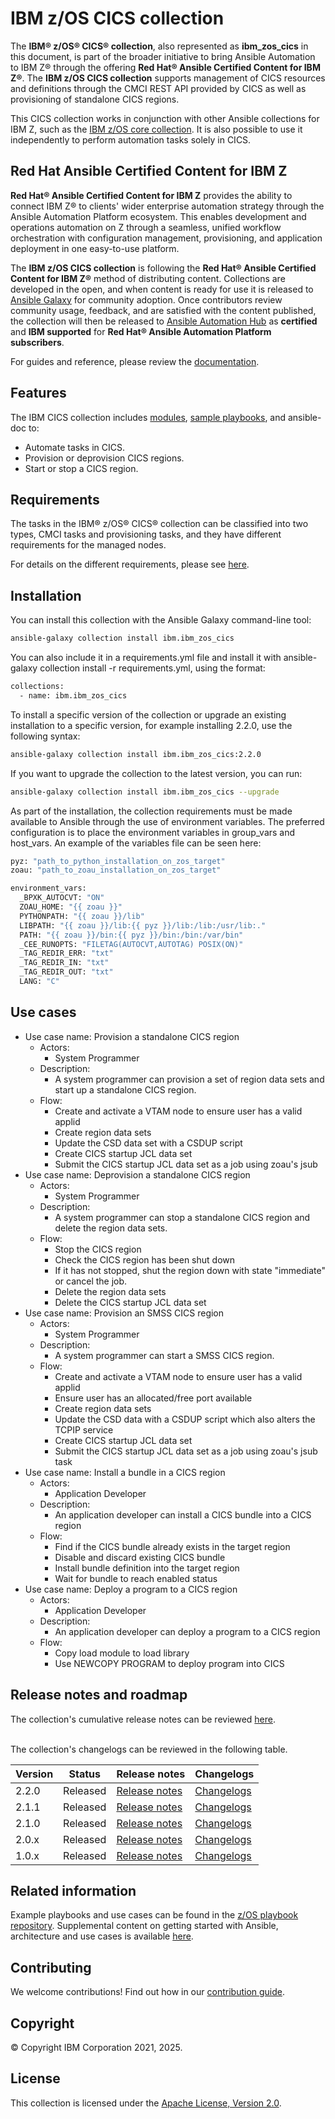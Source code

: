 # IBM z/OS CICS collection

The **IBM® z/OS® CICS® collection**, also represented as **ibm\_zos\_cics**
in this document, is part of the broader initiative to bring Ansible Automation to IBM Z® through the offering
**Red Hat® Ansible Certified Content for IBM Z®**. The **IBM z/OS CICS collection** supports management of CICS
resources and definitions through the CMCI REST API provided by CICS as well as provisioning of standalone CICS regions.

This CICS collection works in conjunction with other Ansible collections for IBM Z,
such as the [IBM z/OS core collection](https://github.com/ansible-collections/ibm_zos_core).
It is also possible to use it independently to perform automation tasks solely in CICS.


## Red Hat Ansible Certified Content for IBM Z

**Red Hat® Ansible Certified Content for IBM Z** provides the ability to
connect IBM Z® to clients' wider enterprise automation strategy through the
Ansible Automation Platform ecosystem. This enables development and operations
automation on Z through a seamless, unified workflow orchestration with
configuration management, provisioning, and application deployment in
one easy-to-use platform.

The **IBM z/OS CICS collection** is following the
**Red Hat® Ansible Certified Content for IBM Z®** method of distributing
content. Collections are developed in the open, and when content is ready
for use it is released to
[Ansible Galaxy](https://galaxy.ansible.com/search?keywords=zos_&order_by=-relevance&deprecated=false&type=collection&page=1)
for community adoption. Once contributors review community usage, feedback,
and are satisfied with the content published, the collection will then be
released to [Ansible Automation Hub](https://www.ansible.com/products/automation-hub)
as **certified** and **IBM supported** for
**Red Hat® Ansible Automation Platform subscribers**. 


For guides and reference, please review the [documentation](https://ibm.github.io/z_ansible_collections_doc/index.html).

## Features

The IBM CICS collection includes
[modules](https://ibm.github.io/z_ansible_collections_doc/ibm_zos_cics/docs/source/modules.html),
[sample playbooks](https://github.com/IBM/z_ansible_collections_samples),
and ansible-doc to:

- Automate tasks in CICS.
- Provision or deprovision CICS regions.
- Start or stop a CICS region.

## Requirements

The tasks in the IBM® z/OS® CICS® collection can be classified into two types, CMCI tasks and provisioning tasks, and they have different requirements for the managed nodes.


For details on the different requirements, please see [here](https://ibm.github.io/z_ansible_collections_doc/ibm_zos_cics/docs/source/requirements_managed.html).


  
## Installation

You can install this collection with the Ansible Galaxy command-line tool:
```sh
ansible-galaxy collection install ibm.ibm_zos_cics
```


You can also include it in a requirements.yml file and install it with ansible-galaxy collection install -r requirements.yml, using the format:
```sh
collections:
  - name: ibm.ibm_zos_cics
```


To install a specific version of the collection or upgrade an existing installation to a specific version, for example installing 2.2.0, use the following syntax:
```sh
ansible-galaxy collection install ibm.ibm_zos_cics:2.2.0
```


If you want to upgrade the collection to the latest version, you can run:
```sh
ansible-galaxy collection install ibm.ibm_zos_cics --upgrade
```

As part of the installation, the collection requirements must be made available to Ansible through the use of environment variables. The preferred configuration is to place the environment variables in group_vars and host_vars. An example of the variables file can be seen here:


```sh
pyz: "path_to_python_installation_on_zos_target"
zoau: "path_to_zoau_installation_on_zos_target"

environment_vars:
  _BPXK_AUTOCVT: "ON"
  ZOAU_HOME: "{{ zoau }}"
  PYTHONPATH: "{{ zoau }}/lib"
  LIBPATH: "{{ zoau }}/lib:{{ pyz }}/lib:/lib:/usr/lib:."
  PATH: "{{ zoau }}/bin:{{ pyz }}/bin:/bin:/var/bin"
  _CEE_RUNOPTS: "FILETAG(AUTOCVT,AUTOTAG) POSIX(ON)"
  _TAG_REDIR_ERR: "txt"
  _TAG_REDIR_IN: "txt"
  _TAG_REDIR_OUT: "txt"
  LANG: "C"
```

## Use cases

* Use case name: Provision a standalone CICS region 
  * Actors:
    * System Programmer
  * Description:
    * A system programmer can provision a set of region data sets and start up a standalone CICS region.
  * Flow:
    * Create and activate a VTAM node to ensure user has a valid applid
    * Create region data sets
    * Update the CSD data set with a CSDUP script
    * Create CICS startup JCL data set
    * Submit the CICS startup JCL data set as a job using zoau's jsub
* Use case name: Deprovision a standalone CICS region
  * Actors:
    * System Programmer
  * Description:
    * A system programmer can stop a standalone CICS region and delete the region data sets.
  * Flow:
    * Stop the CICS region
    * Check the CICS region has been shut down
    * If it has not stopped, shut the region down with state "immediate" or cancel the job.
    * Delete the region data sets
    * Delete the CICS startup JCL data set
* Use case name: Provision an SMSS CICS region
  * Actors:
    * System Programmer
  * Description:
    * A system programmer can start a SMSS CICS region.
  * Flow:
    * Create and activate a VTAM node to ensure user has a valid applid
    * Ensure user has an allocated/free port available
    * Create region data sets
    * Update the CSD data with a CSDUP script which also alters the TCPIP service
    * Create CICS startup JCL data set
    * Submit the CICS startup JCL data set as a job using zoau's jsub task
* Use case name: Install a bundle in a CICS region
  * Actors:
    * Application Developer
  * Description:
    * An application developer can install a CICS bundle into a CICS region
  * Flow:
    * Find if the CICS bundle already exists in the target region
    * Disable and discard existing CICS bundle
    * Install bundle definition into the target region
    * Wait for bundle to reach enabled status
* Use case name: Deploy a program to a CICS region
  * Actors:
    * Application Developer
  * Description:
    * An application developer can deploy a program to a CICS region
  * Flow:
    * Copy load module to load library
    * Use NEWCOPY PROGRAM to deploy program into CICS

## Release notes and roadmap

The collection's cumulative release notes can be reviewed [here](https://ibm.github.io/z_ansible_collections_doc/ibm_zos_cics/docs/source/release_notes.html).

<br/>The collection's changelogs can be reviewed in the following table.

| Version  | Status         | Release notes | Changelogs |
|----------|----------------|---------------|------------|
| 2.2.0   | Released       | [Release notes](https://ibm.github.io/z_ansible_collections_doc/ibm_zos_cics/docs/source/release_notes.html#version-2-2-0)    | [Changelogs](https://github.com/ansible-collections/ibm_zos_cics/blob/v2.2.0/CHANGELOG.rst)  |
| 2.1.1   | Released       | [Release notes](https://ibm.github.io/z_ansible_collections_doc/ibm_zos_cics/docs/source/release_notes.html#version-2-1-1)    | [Changelogs](https://github.com/ansible-collections/ibm_zos_cics/blob/v2.1.1/CHANGELOG.rst)  |
| 2.1.0   | Released       | [Release notes](https://ibm.github.io/z_ansible_collections_doc/ibm_zos_cics/docs/source/release_notes.html#version-2-1-0)    | [Changelogs](https://github.com/ansible-collections/ibm_zos_cics/blob/v2.1.0/CHANGELOG.rst)  |
| 2.0.x    | Released       | [Release notes](https://ibm.github.io/z_ansible_collections_doc/ibm_zos_cics/docs/source/release_notes.html#version-2-0-0)    | [Changelogs](https://github.com/ansible-collections/ibm_zos_cics/blob/v2.0.0/CHANGELOG.rst)  |
| 1.0.x    | Released       | [Release notes](https://ibm.github.io/z_ansible_collections_doc/ibm_zos_cics/docs/source/release_notes.html#version-1-0-6)    | [Changelogs](https://github.com/ansible-collections/ibm_zos_cics/blob/v1.0.6/CHANGELOG.rst)  |


## Related information 

Example playbooks and use cases can be found in the [z/OS playbook repository](https://github.com/IBM/z_ansible_collections_samples).
Supplemental content on getting started with Ansible, architecture and use cases is available [here](https://ibm.github.io/z_ansible_collections_doc/reference/helpful_links.html).

## Contributing

We welcome contributions! Find out how in our [contribution guide](https://github.com/ansible-collections/ibm_zos_cics/blob/main/CONTRIBUTING.md).

## Copyright 

© Copyright IBM Corporation 2021, 2025.

## License

This collection is licensed under the [Apache License,
Version 2.0](https://opensource.org/licenses/Apache-2.0).
